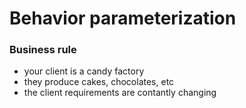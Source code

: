 # Behavior parameterization

### Business rule

- your client is a candy factory
- they produce cakes, chocolates, etc
- the client requirements are contantly changing